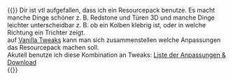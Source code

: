 {{<notice tip>}}
Dir ist vtl aufgefallen, dass ich ein Resourcepack benutze.
Es macht manche Dinge schöner z. B. Redstone und Türen 3D und manche Dinge leichter unterscheidbar z. B. ob ein Kolben klebrig ist, oder in welche Richtung ein Trichter zeigt.  
auf [Vanilla Tweaks](https://vanillatweaks.net/picker/resource-packs/) kann man sich zusammenstellen welche Anpassungen das Resourcepack machen soll.  
Akutell benutze ich diese Kombination an Tweaks:
[Liste der Anpassungen & Download](https://vanillatweaks.net/share#0ITPbh)  
{{</notice>}}